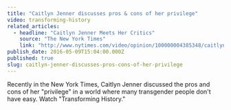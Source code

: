 ```yaml
---
title: "Caitlyn Jenner discusses pros & cons of her privilege"
video: transforming-history
related_articles:
  - headline: "Caitlyn Jenner Meets Her Critics"
    source: "The New York Times"
    link: "http://www.nytimes.com/video/opinion/100000004385348/caitlyn-jenner-meets-her-critics.html?smid=tw-share"
publish_date: 2016-05-09T15:04:00.000Z
published: true
slug: caitlyn-jenner-discusses-pros-cons-of-her-privilege
---
```

Recently in the New York Times, Caitlyn Jenner discussed the pros and cons of her "privilege" in a world where many transgender people don't have easy. Watch "Transforming History."

